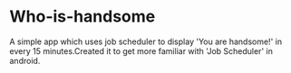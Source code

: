 # Who-is-handsome
A simple app which uses job scheduler to display 'You are handsome!' in every 15 minutes.Created it to get more familiar with 'Job Scheduler' in android.

